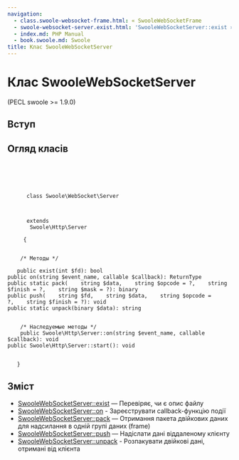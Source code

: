 ```yaml
---
navigation:
  - class.swoole-websocket-frame.html: « SwooleWebSocketFrame
  - swoole-websocket-server.exist.html: 'SwooleWebSocketServer::exist »'
  - index.md: PHP Manual
  - book.swoole.md: Swoole
title: Клас SwooleWebSocketServer
---
```

# Клас SwooleWebSocketServer

(PECL swoole >= 1.9.0)

## Вступ

## Огляд класів

```classsynopsis



    
     
      class Swoole\WebSocket\Server
     

     
      extends
       Swoole\Http\Server
     
     {


    /* Методы */
    
   public exist(int $fd): bool
public on(string $event_name, callable $callback): ReturnType
public static pack(    string $data,    string $opcode = ?,    string $finish = ?,    string $mask = ?): binary
public push(    string $fd,    string $data,    string $opcode = ?,    string $finish = ?): void
public static unpack(binary $data): string


    /* Наследуемые методы */
    public Swoole\Http\Server::on(string $event_name, callable $callback): void
public Swoole\Http\Server::start(): void


   }
```

## Зміст

-   [SwooleWebSocketServer::exist](swoole-websocket-server.exist.md) — Перевіряє, чи є опис файлу
-   [SwooleWebSocketServer::on](swoole-websocket-server.on.md) - Зареєструвати callback-функцію події
-   [SwooleWebSocketServer::pack](swoole-websocket-server.pack.md) — Отримання пакета двійкових даних для надсилання в одній групі даних (frame)
-   [SwooleWebSocketServer::push](swoole-websocket-server.push.md) — Надіслати дані віддаленому клієнту
-   [SwooleWebSocketServer::unpack](swoole-websocket-server.unpack.md) - Розпакувати двійкові дані, отримані від клієнта
